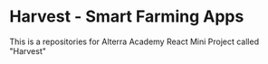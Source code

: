 # Harvest - Smart Farming Apps
This is  a repositories for Alterra Academy React Mini Project called "Harvest"